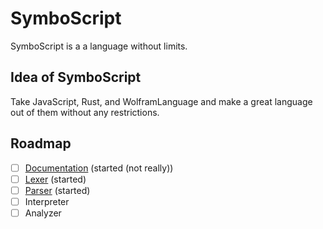# SymboScript

SymboScript is a a language without limits.

## Idea of SymboScript

Take JavaScript, Rust, and WolframLanguage and make a great language out of them without any restrictions.

## Roadmap

- [ ] [Documentation](https://symboscript.github.io/Book/) (started (not really))
- [ ] [Lexer](./lexer/readme.md) (started)
- [ ] [Parser](./parser/readme.md) (started)
- [ ] Interpreter
- [ ] Analyzer
